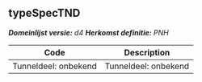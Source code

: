 ## typeSpecTND

*__Domeinlijst versie:__ d4*
*__Herkomst definitie:__ PNH*

|__Code__ |__Description__	|
|	---	|	---	|
| Tunneldeel: onbekend | Tunneldeel: onbekend |
